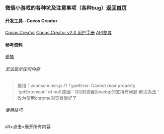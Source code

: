 ### 微信小游戏的各种坑及注意事项（各种bug）[返回首页](/)

#### 开发工具--Cocos Creator
[Cocos Creator](http://docs.cocos.com/creator/manual/zh/getting-started/introduction.html)
[Cocos Creator v2.0 用户手册](http://docs.cocos.com/creator/manual/zh/)
[API参考](http://docs.cocos.com/creator/api/zh/)
#### 参考资料
[爱酷](http://www.icoolxue.com/album/affix/view/cocos2d-x/1/12?orderBy=create_time)
###### 无法显示任何内容
>报错：vconsole.min.js:11 TypeError: Cannot read property 'getExtension' of null
>原因：QQ浏览器对webgl的支持有问题
>解决办法：改为使用chrome浏览器就好了

###### 使用技巧
alt+点击=展开所有内容